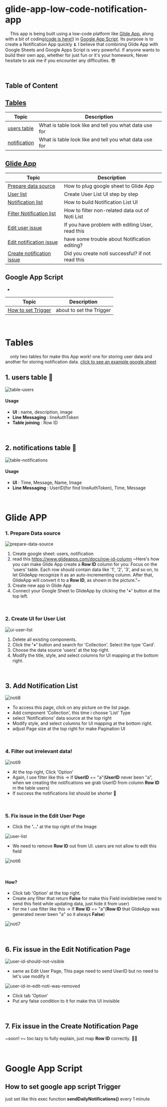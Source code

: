 # glide-app-low-code-notification-app

&nbsp;&nbsp;&nbsp;&nbsp;This app is being built using a low-code platform like [Glide App](https://www.glideapps.com/), along with a bit of coding([code is here!](https://github.com/rachataptnn/lowCodeNotificationApp/blob/main/notification.js)) in [Google App Script](https://www.google.com/script/start/). Its purpose is to create a Notification App quickly ⏫. I believe that combining Glide App with Google Sheets and Google Apps Script is very powerful. If anyone wants to build their own app, whether for just fun or it's your homework, Never hesitate to ask me if you encounter any difficulties. 😎

<br/>

## Table of Content





## [Tables](https://github.com/rachataptnn/glide-app-low-code-notification-app?tab=readme-ov-file#tables)
| Topic | Description |
|----------|----------|
| [users table](https://github.com/rachataptnn/glide-app-low-code-notification-app?tab=readme-ov-file#1-users-table-) | What is table look like and tell you what data use for |
| [notification](https://github.com/rachataptnn/glide-app-low-code-notification-app?tab=readme-ov-file#2-notifications-table-) | What is table look like and tell you what data use for |

## [Glide App](https://github.com/rachataptnn/glide-app-low-code-notification-app?tab=readme-ov-file#glide-app)
| Topic | Description |
|----------|----------|
| [Prepare data source](https://github.com/rachataptnn/glide-app-low-code-notification-app?tab=readme-ov-file#1-prepare-data-source) | How to plug google sheet to Glide App |
| [User list](https://github.com/rachataptnn/glide-app-low-code-notification-app?tab=readme-ov-file#2-create-ui-for-user-list) | Create User List UI step by step |
| [Notification list](https://github.com/rachataptnn/glide-app-low-code-notification-app?tab=readme-ov-file#3-add-notification-list) | How to build Notification List UI |
| [Filter Notification list](https://github.com/rachataptnn/glide-app-low-code-notification-app?tab=readme-ov-file#4-filter-out-irrelevant-data) | How to filter non-related data out of Noti List |
| [Edit user issue](https://github.com/rachataptnn/glide-app-low-code-notification-app?tab=readme-ov-file#5-fix-issue-in-the-edit-user-page) | If you have problem with editing User, read this |
| [Edit notification issue](https://github.com/rachataptnn/glide-app-low-code-notification-app?tab=readme-ov-file#6-fix-issue-in-the-edit-notification-page) | have some trouble about Notification editing? |
| [Create notification issue](https://github.com/rachataptnn/glide-app-low-code-notification-app?tab=readme-ov-file#7-fix-issue-in-the-create-notification-page) | Did you create noti successful? if not read this |

## Google App Script
-
| Topic | Description |
|----------|----------|
| [How to set Trigger](https://github.com/rachataptnn/glide-app-low-code-notification-app?tab=readme-ov-file#how-to-set-google-app-script-trigger) | about to set the Trigger |

<br/>

# Tables 
&nbsp;&nbsp;&nbsp;&nbsp;only two tables for make this App work! one for storing user data and another for storing notification data. [click to see an example google sheet](https://docs.google.com/spreadsheets/d/13OWFRS1Xbt0gZ8Wy-7Aep35vEVP59h9S-cvVfvOU5Qw/edit#gid=1847604068)

## 1. users table 👤
![table-users](https://github.com/rachataptnn/lowCodeNotificationApp/assets/133649727/7d529742-544e-44eb-b7ea-e032c9d86a31)
#### Usage
- **UI** : name, description, image
- **Line Messaging** : lineAuthToken
- **Table joining** : Row ID

<br/>

## 2. notifications table 🔔
![table-notifications](https://github.com/rachataptnn/lowCodeNotificationApp/assets/133649727/75543bee-c5bf-4b0e-b019-7bcb39223dd1)
#### Usage
- **UI** : Time, Message, Name, Image
- **Line Messaging** : UserID(for find lineAuthToken), Time, Message

<br/>

# Glide APP

### 1. Prepare Data source 
![prepare-data-source](https://github.com/rachataptnn/lowCodeNotificationApp/assets/133649727/01f16210-a67d-45e1-bccb-72c53336e0b3)

1. Create google sheet: users, notification
2. read this https://www.glideapps.com/docs/row-id-column ~Here's how you can make Glide App create a **Row ID** column for you: Focus on the 'users' table. Each row should contain data like '1', '2', '3', and so on, to let GlideApp recognize it as an auto-incrementing column. After that, GlideApp will convert it to a **Row ID**, as shown in the picture."~
3. Create new app in Glide App
4. Connect your Google Sheet to GlideApp by clicking the **'+'** button at the top left.

<br/>

### 2. Create UI for User List
![ui-user-list](https://github.com/rachataptnn/lowCodeNotificationApp/assets/133649727/4d1c8959-a99b-4883-8376-7917b7067979)

1. Delete all existing components.
2. Click the **'+'** button and search for 'Collection'. Select the type 'Card'.
3. Choose the data source 'users' at the top right.
4. Modify the title, style, and select columns for UI mapping at the bottom right.

<br/>

## 3. Add Notification List

![noti8](https://github.com/rachataptnn/lowCodeNotificationApp/assets/133649727/66ad762d-6112-49a8-9c0a-89c47de880f9)

- To access this page, click on any picture on the list page.
- Add component 'Collection', this time i choose 'List' Type
- select 'Notifications' data source at the top right
- Modify style, and select columns for UI mapping at the bottom right.
- adjust Page size at the top right for make Pagination UI

<br/>

### 4. Filter out irrelevant data! 

![noti9](https://github.com/rachataptnn/lowCodeNotificationApp/assets/133649727/877f1339-8045-43fe-9cda-1fafc9d50f90)

- At the top right, Click 'Option'
- Again, I use filter like this → If **UserID** == "a"(**UserID** never been "a", when we creating the notifications we grab UserID from column **Row ID** in the table users)
- If success the notifications list should be shorter 🎉

<br/>

### 5. Fix issue in the Edit User Page
- Click the **'...'** at the top right of the Image
  
![user-list](https://github.com/rachataptnn/lowCodeNotificationApp/assets/133649727/140dd96b-4c2a-4358-95f2-09baa5334df6)

- We need to remove **Row ID** out from UI. users are not allow to edit this field

![noti6](https://github.com/rachataptnn/lowCodeNotificationApp/assets/133649727/1e351f29-40c3-4a10-beeb-ae43e61567c4)

<br/>

#### How? 

- Click tab 'Option' at the top right.
- Create any filter that return **False** for make this Field invisible(we need to send this field while updating data, just hide it from user)
- For me I use filter like this → If **Row ID** == "a"(**Row ID** that GlideApp was generated never been "a" so it always **False**)

![noti7](https://github.com/rachataptnn/lowCodeNotificationApp/assets/133649727/28e04c49-7129-46bd-a62c-d7c52dd5e0ce)

<br/>

## 6. Fix issue in the Edit Notification Page

![user-id-should-not-visible](https://github.com/rachataptnn/lowCodeNotificationApp/assets/133649727/59e8281d-1b64-4c49-9cc7-6df76a928c65)

- same as Edit User Page, This page need to send UserID but no need to let's use modify it

![user-id-in-edit-noti-was-removed](https://github.com/rachataptnn/lowCodeNotificationApp/assets/133649727/337305f1-d0d1-4b8c-873d-e24bb3c7a81f)

- Click tab 'Option'
- Put any false condition to it for make this UI invisible

<br/>

## 7. Fix issue in the Create Notification Page
~soon! 💀~
too lazy to fully explain, just map **Row ID** correctly. 🚀🚀

<br/>

# Google App Script
## How to set google app script Trigger
just set like this
exec function **sendDailyNotifications()** every 1 minute
